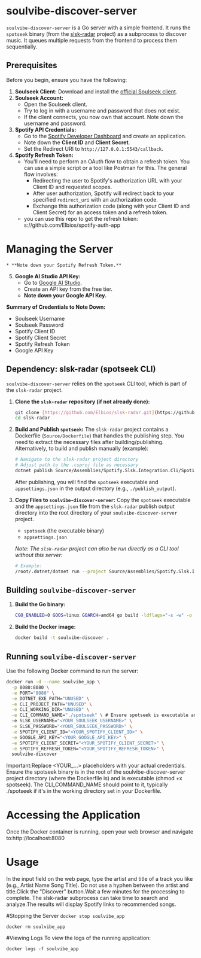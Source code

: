 # soulvibe-discover-server

`soulvibe-discover-server` is a Go server with a simple frontend. It runs the `spotseek` binary (from the [slsk-radar](https://github.com/Elbios/slsk-radar) project) as a subprocess to discover music. It queues multiple requests from the frontend to process them sequentially.

## Prerequisites

Before you begin, ensure you have the following:

1.  **Soulseek Client:** Download and install the [official Soulseek client](http://www.slsknet.org/news/node/1).
2.  **Soulseek Account:**
    * Open the Soulseek client.
    * Try to log in with a username and password that does not exist.
    * If the client connects, you now own that account. Note down the username and password.
3.  **Spotify API Credentials:**
    * Go to the [Spotify Developer Dashboard](https://developer.spotify.com/dashboard/) and create an application.
    * Note down the **Client ID** and **Client Secret**.
    * Set the Redirect URI to `http://127.0.0.1:5543/callback`.
4.  **Spotify Refresh Token:**
    * You'll need to perform an OAuth flow to obtain a refresh token. You can use a simple script or a tool like Postman for this. The general flow involves:
        * Redirecting the user to Spotify's authorization URL with your Client ID and requested scopes.
        * After user authorization, Spotify will redirect back to your specified `redirect_uri` with an authorization code.
        * Exchange this authorization code (along with your Client ID and Client Secret) for an access token and a refresh token.
    * you can use this repo to get the refresh token:
s://github.com/Elbios/spotify-auth-app

# Managing the Server
    * **Note down your Spotify Refresh Token.**
5.  **Google AI Studio API Key:**
    * Go to [Google AI Studio](https://aistudio.google.com/).
    * Create an API key from the free tier.
    * **Note down your Google API Key.**

**Summary of Credentials to Note Down:**
* Soulseek Username
* Soulseek Password
* Spotify Client ID
* Spotify Client Secret
* Spotify Refresh Token
* Google API Key

## Dependency: slsk-radar (spotseek CLI)

`soulvibe-discover-server` relies on the `spotseek` CLI tool, which is part of the `slsk-radar` project.

1.  **Clone the `slsk-radar` repository (if not already done):**
    ```bash
    git clone [https://github.com/Elbios/slsk-radar.git](https://github.com/Elbios/slsk-radar.git)
    cd slsk-radar
    ```
2.  **Build and Publish `spotseek`:**
    The `slsk-radar` project contains a Dockerfile (`Source/Dockerfile`) that handles the publishing step. You need to extract the necessary files after building/publishing.
    Alternatively, to build and publish manually (example):
    ```bash
    # Navigate to the slsk-radar project directory
    # Adjust path to the .csproj file as necessary
    dotnet publish Source/Assemblies/Spotify.Slsk.Integration.Cli/Spotify.Slsk.Integration.Cli.csproj -c Release -o ./publish_output --self-contained true -r <your-target-runtime> # e.g., linux-x64
    ```
    After publishing, you will find the `spotseek` executable and `appsettings.json` in the output directory (e.g., `./publish_output`).

3.  **Copy Files to `soulvibe-discover-server`:**
    Copy the `spotseek` executable and the `appsettings.json` file from the `slsk-radar` publish output directory into the root directory of your `soulvibe-discover-server` project.

    * `spotseek` (the executable binary)
    * `appsettings.json`

    *Note: The `slsk-radar` project can also be run directly as a CLI tool without this server:*
    ```bash
    # Example:
    /root/.dotnet/dotnet run --project Source/Assemblies/Spotify.Slsk.Integration.Cli/Spotify.Slsk.Integration.Cli.csproj -- soulseek-radar "lcy bad blood" -u YOUR_SOULSEEK_USER -p YOUR_SOULSEEK_PASS
    ```

## Building `soulvibe-discover-server`

1.  **Build the Go binary:**
    ```bash
    CGO_ENABLED=0 GOOS=linux GOARCH=amd64 go build -ldflags="-s -w" -o soulvibe_server main.go clirunner.go handlers.go jobqueue.go config.go
    ```
2.  **Build the Docker image:**
    ```bash
    docker build -t soulvibe-discover .
    ```

## Running `soulvibe-discover-server`

Use the following Docker command to run the server:

```bash
docker run -d --name soulvibe_app \
  -p 8080:8080 \
  -e PORT="8080" \
  -e DOTNET_EXE_PATH="UNUSED" \
  -e CLI_PROJECT_PATH="UNUSED" \
  -e CLI_WORKING_DIR="UNUSED" \
  -e CLI_COMMAND_NAME="./spotseek" \ # Ensure spotseek is executable and in the root
  -e SLSK_USERNAME="<YOUR_SOULSEEK_USERNAME>" \
  -e SLSK_PASSWORD="<YOUR_SOULSEEK_PASSWORD>" \
  -e SPOTIFY_CLIENT_ID="<YOUR_SPOTIFY_CLIENT_ID>" \
  -e GOOGLE_API_KEY="<YOUR_GOOGLE_API_KEY>" \
  -e SPOTIFY_CLIENT_SECRET="<YOUR_SPOTIFY_CLIENT_SECRET>" \
  -e SPOTIFY_REFRESH_TOKEN="<YOUR_SPOTIFY_REFRESH_TOKEN>" \
  soulvibe-discover
```

Important:Replace <YOUR_...> placeholders with your actual credentials.
Ensure the spotseek binary is in the root of the soulvibe-discover-server project directory (where the Dockerfile is) and is executable (chmod +x spotseek). 
The CLI_COMMAND_NAME should point to it, typically ./spotseek if it's in the working directory set in your Dockerfile.

# Accessing the Application

Once the Docker container is running, open your web browser and navigate to:http://localhost:8080

# Usage
In the input field on the web page, type the artist and title of a track you like (e.g., Artist Name Song Title). Do not use a hyphen between the artist and title.Click the "Discover" button.Wait a few minutes for the processing to complete. The slsk-radar subprocess can take time to search and analyze.The results will display Spotify links to recommended songs.

#Stopping the Server
`docker stop soulvibe_app`

`docker rm soulvibe_app`

#Viewing Logs
To view the logs of the running application:

`docker logs -f soulvibe_app`
